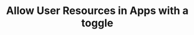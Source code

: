 ---
slug: user-resources-in-apps
version: v1.338.0
title: Allow User Resources in Apps with a toggle
tags: ['App editor']
image: ./resources_from_users.png
description: Apps are executed on behalf of publishers and by default cannot access viewer's resources.<br/><br/>If the resource passed here as a reference does not come from a static Resource Select component (which will be whitelisted by the auto-generated policy), you need to toggle "Resources from users allowed".<br/><br/>The toggle "Static resource select only / Resources from users allowed" can be found for each runnable input when the source is an eval.
features:
  [
    'By default, dynamic resource input from app runnables can only be filled from components Resource Picker.',
    'With a toggle on each dynamic resource input, you can allow to pass resources from user or scripts & flows outputs.',
  ]
docs: /docs/apps/app-runnable-panel#static-resource-select-only--resources-from-users-allowed
---